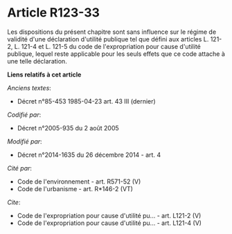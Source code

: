 # Article R123-33

Les dispositions du présent chapitre sont sans influence sur le régime de validité d'une déclaration d'utilité publique tel
que défini aux articles L. 121-2, 
L. 121-4 et L. 121-5 du code de l'expropriation pour cause d'utilité publique, lequel reste applicable pour les seuls effets
que ce code attache à une telle déclaration.

**Liens relatifs à cet article**

_Anciens textes_:

  - Décret n°85-453 1985-04-23 art. 43 III (dernier)

_Codifié par_:

  - Décret n°2005-935 du 2 août 2005

_Modifié par_:

  - Décret n°2014-1635 du 26 décembre 2014 - art. 4

_Cité par_:

  - Code de l'environnement - art. R571-52 (V)
  - Code de l'urbanisme - art. R*146-2 (VT)

_Cite_:

  - Code de l'expropriation pour cause d'utilité pu... - art. L121-2 (V)
  - Code de l'expropriation pour cause d'utilité pu... - art. L121-4 (V)
